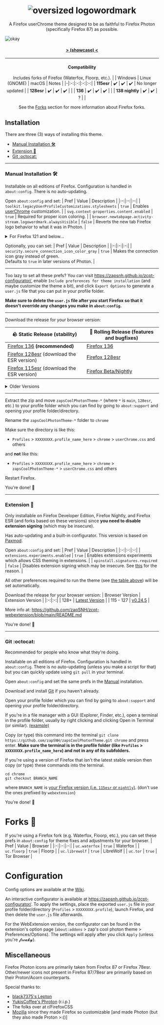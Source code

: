 <h1 align="center">
	<img src="https://github.com/user-attachments/assets/56fb2e36-35cc-43e8-9ea1-ca804a75dc5e" alt="oversized logowordmark" title="oversized logowordmark">
</h1>
<p align="center">
	A Firefox userChrome theme designed to be as faithful to Firefox Photon (specifically Firefox 87) as possible.
</p>

![okay](https://github.com/user-attachments/assets/7f67b471-e33a-4c2a-a9cb-94cbfd6ea5b2)
<h4 align="center"><a href="https://github.com/zapSNH/zapsCoolPhotonTheme/wiki/Showcase">&gt; (showcase) &lt;</a></h4>

<hr>
	
<h4 align="center">
	 Compatibility
</h4>

<div align="center">
	
Includes forks of Firefox (Waterfox, Floorp, etc.).
| | Windows | Linux (GNOME) | macOS | Notes |
|-|:-:|:-:|:-:|:-:|
| **115esr** | ✔️ | ✔️ | ✔️ | No longer updated |
| **128esr** | ✔️ | ✔️ | ✔️ | |
| **136** | ✔️ | ✔️ | ✔️ | |
| **138 nightly** | ✔️ | ✔️ | ? | |

See the [Forks](#forks) section for more information about Firefox forks.

</div>


## Installation
There are three (3) ways of installing this theme.
* [Manual Installation 🛠](#manual-installation-)
* [Extension 🧩](#extension-)
* [Git :octocat:](#git-octocat)
  
____
### Manual Installation 🛠
Installable on all editions of Firefox. Configuration is handled in `about:config`. There is no auto-updating.

Open `about:config` and set:
| Pref | Value | Description |
|:-:|:-:|:-:|
| `toolkit.legacyUserProfileCustomizations.stylesheets` | `true` | Enables [userChrome](https://www.userchrome.org/) customization. |
| `svg.context-properties.content.enabled` | `true` | Required for proper icon coloring. |
| `browser.newtabpage.activity-stream.logowordmark.alwaysVisible` | `false` | Reverts the new tab Firefox logo behavior to what it was in Photon. |
<details>
	<summary>For Firefox 121 and below...</summary>
	
| Pref | Value | Description |
|:-:|:-:|:-:|
| `layout.css.has-selector.enabled` | `true` | **Only for Firefox 121 and below.**<br>Required for some functionality to work. |
| `layout.css.nesting.enabled` | `true` | **Only for Firefox 117 and below.**<br>Required for theming and some other stuff to work. |
</details>

Optionally, you can set:
| Pref | Value | Description |
|:-:|:-:|:-:|
| `security.secure_connection_icon_color_gray` | `true` | Makes the connection icon gray instead of green.<br>Defaults to `true` in later versions of Photon. |
____
Too lazy to set all these prefs? You can visit https://zapsnh.github.io/zcpt-configurator/, enable `Include preferences for theme installation` (and maybe customize the theme a bit), and click `Export Options` to generate a `user.js` file that you can put in your profile folder.

**Make sure to delete the `user.js` file after you start Firefox so that it doesn't override any changes you make in `about:config`.**
____

Download the release for your browser version:

| __🪨 Static Release (stability)__ | __🛞 Rolling Release (features and bugfixes)__ |
|-|-|
| [Firefox 136](https://github.com/zapSNH/zapsCoolPhotonTheme/releases/tag/v136) **(recommended)**             | [Firefox 136](https://github.com/zapSNH/zapsCoolPhotonTheme/archive/refs/heads/main.zip)             |
| [Firefox 128esr](https://github.com/zapSNH/zapsCoolPhotonTheme/releases/tag/v136) (download the ESR version) | [Firefox 128esr](https://github.com/zapSNH/zapsCoolPhotonTheme/archive/refs/heads/128esr.zip)        |
| [Firefox 115esr](https://github.com/zapSNH/zapsCoolPhotonTheme/releases/tag/v128) (download the ESR version) | [Firefox Beta/Nightly](https://github.com/zapSNH/zapsCoolPhotonTheme/archive/refs/heads/nightly.zip) |

<details>
	<summary>Older Versions</summary>

* [Firefox 99](https://github.com/zapSNH/zapsCoolPhotonTheme/archive/refs/heads/archive-v99.zip)
* [Firefox 116 - 119](https://github.com/zapSNH/zapsCoolPhotonTheme/archive/refs/heads/119.zip)
* [Other Versions (Firefox 120+)](https://github.com/zapSNH/zapsCoolPhotonTheme/releases)
</details>

____

Extract the zip and move `zapsCoolPhotonTheme-*` (where `*` is `main`, `128esr`, etc.) to your profile folder which you can find by going to `about:support` and opening your profile folder/directory.

Rename the `zapsCoolPhotonTheme-*` folder to `chrome`

Make sure the directory is like this:
* `Profiles` > `XXXXXXXX.profile_name_here` > `chrome` > `userChrome.css` and others

and **not** like this:
* `Profiles` > `XXXXXXXX.profile_name_here` > `chrome` > `zapsCoolPhotonTheme-*` > `userChrome.css` and others

Restart Firefox.

You're done! 🎉

____

### Extension 🧩
Only installable on Firefox Developer Edition, Firefox Nightly, and Firefox ESR (and forks based on these versions) since **you need to disable extension signing** (which may be insecure).

Has auto-updating and a built-in configurator.
This version is based on [Paxmod](https://github.com/numirias/paxmod).

Open `about:config` and set:
| Pref | Value | Description |
|:-:|:-:|:-:|
| `extensions.experiments.enabled`  | `true` | Enables extensions experiments which allows CSS theming in extensions. |
| `xpinstall.signatures.required` | `false` | Disables extension signing which may be insecure. See [this](https://github.com/numirias/paxmod#why-cant-i-install-paxmod-as-a-verified-extension-through-mozilla) for the reason.  |
  
All other preferences required to run the theme (see [the table above](#manual-installation-)) will be set automatically.

Download the release for your browser version:
| Browser Version | Extension Version |
|:-:|:-:|
| 128+ | [Latest Version](https://github.com/zapSNH/zcpt-webextension/releases/latest) |
| 115 - 127 | [v0.24.5](https://github.com/zapSNH/zcpt-webextension/releases/tag/v0.24.5) |

More info at: https://github.com/zapSNH/zcpt-webextension/blob/main/README.md

You're done! 🎉

____

### Git :octocat: 
<!-- yes i know that the github != git just shut up -->
Recommended for people who know what they're doing.

Installable on all editions of Firefox. Configuration is handled in `about:config`. There is no auto-updating (unless you make a script for that) but you can quickly update using `git pull` in your terminal.

Open `about:config` and set the same prefs in the [Manual](#manually-) installation.

Download and install [Git](https://git-scm.com/) if you haven't already.

Open your profile folder which you can find by going to `about:support` and opening your profile folder/directory.

If you're in a file manager with a GUI (Explorer, Finder, etc.), open a terminal in the profile folder, usually by right clicking and clicking Open in Terminal (or similar). [(example)](https://github.com/zapSNH/zapsCoolPhotonTheme/assets/134786889/c35ffc7d-0343-479a-9366-72d56833c4c3)

Copy (or type) this command into the terminal `git clone https://github.com/zapSNH/zapsCoolPhotonTheme.git chrome` and press enter. **Make sure the terminal is in the profile folder (like `Profiles` > `XXXXXXXX.profile_name_here`) and not in any of its subfolders.**

If you're using a version of Firefox that isn't the latest stable version then copy (or type) these commands into the terminal.
```
cd chrome
git checkout BRANCH_NAME
```
where `BRANCH_NAME` is [your Firefox version (i.e. `115esr` or `nightly`)](https://github.com/zapSNH/zapsCoolPhotonTheme/branches). (don't use the ones prefixed by `webextension`)

You're done! 🎉

# Forks 🍴
If you're using a Firefox fork (e.g. Waterfox, Floorp, etc.), you can set these prefs in `about:config` for theme fixes and adjustments for your browser.
| Pref | Value | Browser |
|:-:|:-:|:-:|
| `uc.waterfox` | `true` | Waterfox |
| `uc.floorp` | `true` | Floorp |
| `uc.librewolf` | `true` | LibreWolf |
| `uc.tor` | `true` | Tor Browser |

# Configuration
Config options are available at the [Wiki](https://github.com/zapSNH/zapsCoolPhotonTheme/wiki/Config-Options).

An interactive configurator is available at https://zapsnh.github.io/zcpt-configurator/. To apply the settings, place the exported `user.js` file in your profile folder/directory (`Profiles` > `XXXXXXXX.profile`), launch Firefox, and then delete the `user.js` file afterwards.

For the WebExtension version, the configurator can be found in the extension's option page (`about:addons` > zap's cool photon theme > Preferences/Options). The settings will apply after you click `Apply` (unless you're 𝓯𝓻𝓮𝓪𝓴𝔂).

## Miscellaneous
Firefox Photon icons are primarily taken from Firefox 87 or Firefox 78esr.
Other/newer icons not present in Firefox 87/78esr are primarily based on their Proton/Acorn counterparts.

Special thanks to:
- [black7375's Lepton](https://github.com/black7375/Firefox-UI-Fix)
- [YukisCoffee's Phroton](https://web.archive.org/web/20231124205435/https://github.com/YukisCoffee/phroton/) (r.i.p.)
- The folks over at r/FirefoxCSS
- [Mozilla](https://www.mozilla.org/) since they made Firefox so customizable [and made Photon (but they also made Proton >:()]
